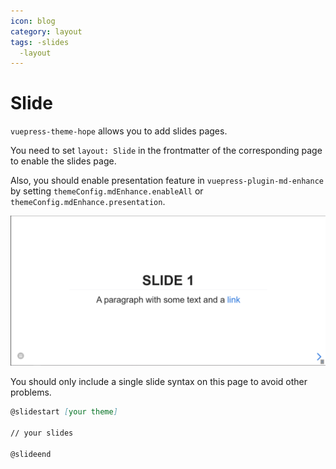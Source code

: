 ```yaml
---
icon: blog
category: layout
tags: -slides
  -layout
---
```


# Slide

`vuepress-theme-hope` allows you to add slides pages.

You need to set `layout: Slide` in the frontmatter of the corresponding page to enable the slides page.

Also, you should enable presentation feature in `vuepress-plugin-md-enhance` by setting `themeConfig.mdEnhance.enableAll` or `themeConfig.mdEnhance.presentation`.

![Slide page screenshot](./assets/slides.png)

You should only include a single slide syntax on this page to avoid other problems.

```md
@slidestart [your theme]

// your slides

@slideend
```
